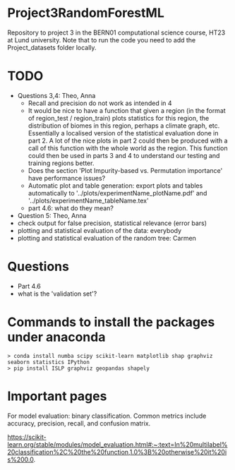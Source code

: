 # Project3RandomForestML

Repository to project 3 in the BERN01 computational science course, HT23 at Lund university. Note that to run the code you need to add the Project_datasets folder locally.

# TODO
- Questions 3,4: Theo, Anna
  - Recall and precision do not work as intended in 4
  - It would be nice to have a function that given a region (in the format of region_test / region_train) plots statistics for this region, the distribution of biomes in this region, perhaps a climate graph, etc. Essentially a localised version of the statistical evaluation done in part 2. A lot of the nice plots in part 2 could then be produced with a call of this function with the whole world as the region. This function could then be used in parts 3 and 4 to understand our testing and training regions better.
  - Does the section 'Plot Impurity-based vs. Permutation importance' have performance issues?
  - Automatic plot and table generation: export plots and tables automatically to '../plots/experimentName_plotName.pdf' and '../plots/experimentName_tableName.tex'
  - part 4.6: what do they mean?
- Question 5: Theo, Anna
- check output for false precision, statistical relevance (error bars)
- plotting and statistical evaluation of the data: everybody
- plotting and statistical evaluation of the random tree: Carmen

# Questions
- Part 4.6
- what is the 'validation set'?


# Commands to install the packages under anaconda
    > conda install numba scipy scikit-learn matplotlib shap graphviz seaborn statistics IPython
    > pip install ISLP graphviz geopandas shapely

# Important pages
For model evaluation: binary classification. Common metrics include accuracy, precision, recall, and confusion matrix.

https://scikit-learn.org/stable/modules/model_evaluation.html#:~:text=In%20multilabel%20classification%2C%20the%20function,1.0%3B%20otherwise%20it%20is%200.0.

